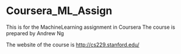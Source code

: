 # Coursera_ML_Assign
This is for the MachineLearning assignment in Coursera
The course is prepared by Andrew Ng

The website of the course is
http://cs229.stanford.edu/

